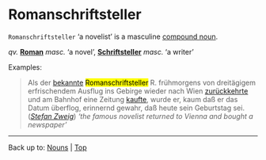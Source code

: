 # Romanschriftsteller

`Romanschriftsteller` ‘a novelist’ is a masculine [compound noun](../../compoundNouns.md).

*qv.* **[Roman](Roman.md)** *masc.* ‘a novel’, **[Schriftsteller](../../s/sc/Schriftsteller.md)** *masc.* ‘a writer’

Examples:

 > Als der [bekannte](../../../adjectives/b/be/bekannt.md) <mark>Romanschriftsteller</mark> R. frühmorgens von dreitägigem erfrischendem Ausflug ins Gebirge wieder nach Wien [zurückkehrte](../../../verbs/z/zu/zurueckkehren.md) und am Bahnhof eine Zeitung [kaufte](../../../verbs/k/ka/kaufen.md), wurde er, kaum daß er das Datum überflog, erinnernd gewahr, daß heute sein Geburtstag sei. (*[Stefan Zweig](../../../texts/StefanZweig/BriefEinerUnbekannten.md)*) *‘the famous novelist returned to Vienna and bought a newspaper’*

----

Back up to: [Nouns](../../index.md) | [Top](../../../index.md)
